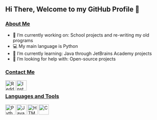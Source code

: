 Hi There, Welcome to my GitHub Profile 👋
---

### <ins>About Me</ins>
- 🔭 I’m currently working on: School projects and re-writing my old programs
- 💻 My main language is Python
- 🌱 I’m currently learning: Java through JetBrains Academy projects
- 🤔 I’m looking for help with: Open-source projects

### <ins>Contact Me</ins>
[<img align="left" alt="Reddit (Overfront-64)" width="32px" src="https://image.flaticon.com/icons/svg/1384/1384019.svg" />][Reddit]
[<img align="left" alt="Instagram (definitelyatiger)" width="32px" src="https://image.flaticon.com/icons/png/512/87/87390.png" />][Instagram]

<br />

### <ins>Languages and Tools</ins>
<img align="left" alt="Python" width="32px" src="https://upload.wikimedia.org/wikipedia/commons/thumb/c/c3/Python-logo-notext.svg/165px-Python-logo-notext.svg.png">
<img align="left" alt="Java" width="32px" src="https://i.pinimg.com/originals/f1/ea/a7/f1eaa7278f64e27128e062a3de918265.png">
<img align="left" alt="HTML" width="32px" src="https://upload.wikimedia.org/wikipedia/commons/thumb/6/61/HTML5_logo_and_wordmark.svg/1200px-HTML5_logo_and_wordmark.svg.png">
<img align="left" alt="C" width="32px" src="https://cdn.iconscout.com/icon/free/png-512/c-programming-569564.png">


<!--Links-->
[Reddit]: https://www.reddit.com/user/Overfront-64/
[Instagram]: https://www.instagram.com/definitelyatiger/
